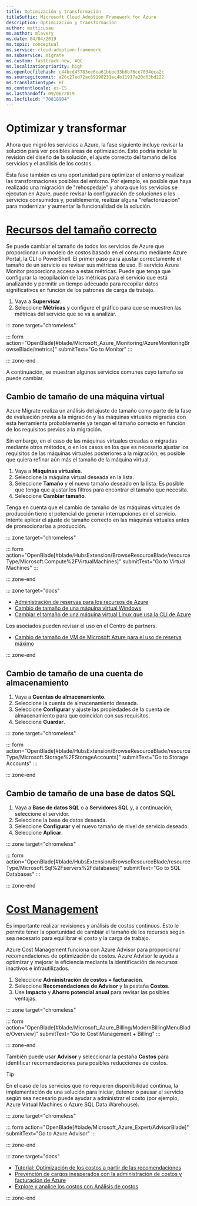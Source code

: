 ```yaml
---
title: Optimización y transformación
titleSuffix: Microsoft Cloud Adoption Framework for Azure
description: Optimización y transformación
author: matticusau
ms.author: mlavery
ms.date: 04/04/2019
ms.topic: conceptual
ms.service: cloud-adoption-framework
ms.subservice: migrate
ms.custom: fasttrack-new, AQC
ms.localizationpriority: high
ms.openlocfilehash: c44bcd45783ee6ea61bbbe33b6b76ce7034eca2c
ms.sourcegitcommit: a26c27ed72ac89198231ec4b11917a20d03bd222
ms.translationtype: HT
ms.contentlocale: es-ES
ms.lasthandoff: 09/06/2019
ms.locfileid: "70818904"
---
```

# <a name="optimize-and-transform"></a>Optimizar y transformar

Ahora que migró los servicios a Azure, la fase siguiente incluye revisar la solución para ver posibles áreas de optimización. Esto podría incluir la revisión del diseño de la solución, el ajuste correcto del tamaño de los servicios y el análisis de los costos.

Esta fase también es una oportunidad para optimizar el entorno y realizar las transformaciones posibles del entorno. Por ejemplo, es posible que haya realizado una migración de "rehospedaje" y ahora que los servicios se ejecutan en Azure, puede revisar la configuración de soluciones o los servicios consumidos y, posiblemente, realizar alguna "refactorización" para modernizar y aumentar la funcionalidad de la solución.

# <a name="right-size-assetstaboptimize"></a>[Recursos del tamaño correcto](#tab/optimize)

Se puede cambiar el tamaño de todos los servicios de Azure que proporcionan un modelo de costos basado en el consumo mediante Azure Portal, la CLI o PowerShell. El primer paso para ajustar correctamente el tamaño de un servicio es revisar sus métricas de uso. El servicio Azure Monitor proporciona acceso a estas métricas. Puede que tenga que configurar la recopilación de las métricas para el servicio que está analizando y permitir un tiempo adecuado para recopilar datos significativos en función de los patrones de carga de trabajo.

1. Vaya a **Supervisar**.
1. Seleccione **Métricas** y configure el gráfico para que se muestren las métricas del servicio que se va a analizar.

::: zone target="chromeless"

::: form action="OpenBlade[#blade/Microsoft_Azure_Monitoring/AzureMonitoringBrowseBlade/metrics]" submitText="Go to Monitor" :::

::: zone-end

A continuación, se muestran algunos servicios comunes cuyo tamaño se puede cambiar.

## <a name="resize-a-virtual-machine"></a>Cambio de tamaño de una máquina virtual

Azure Migrate realiza un análisis del ajuste de tamaño como parte de la fase de evaluación previa a la migración y las máquinas virtuales migradas con esta herramienta probablemente ya tengan el tamaño correcto en función de los requisitos previos a la migración.

Sin embargo, en el caso de las máquinas virtuales creadas o migradas mediante otros métodos, o en los casos en los que es necesario ajustar los requisitos de las máquinas virtuales posteriores a la migración, es posible que quiera refinar aún más el tamaño de la máquina virtual.

1. Vaya a **Máquinas virtuales**.
1. Seleccione la máquina virtual deseada en la lista.
1. Seleccione **Tamaño** y el nuevo tamaño deseado en la lista. Es posible que tenga que ajustar los filtros para encontrar el tamaño que necesita.
1. Seleccione **Cambiar tamaño**.

Tenga en cuenta que el cambio de tamaño de las máquinas virtuales de producción tiene el potencial de generar interrupciones en el servicio. Intente aplicar el ajuste de tamaño correcto en las máquinas virtuales antes de promocionarlas a producción.


::: zone target="chromeless"

::: form action="OpenBlade[#blade/HubsExtension/BrowseResourceBlade/resourceType/Microsoft.Compute%2FVirtualMachines]" submitText="Go to Virtual Machines" :::

::: zone-end

::: zone target="docs"

- [Administración de reservas para los recursos de Azure](/azure/billing/billing-manage-reserved-vm-instance)
- [Cambio de tamaño de una máquina virtual Windows](/azure/virtual-machines/windows/resize-vm)
- [Cambiar el tamaño de una máquina virtual Linux que usa la CLI de Azure](/azure/virtual-machines/linux/change-vm-size)

Los asociados pueden revisar el uso en el Centro de partners.

- [Cambio de tamaño de VM de Microsoft Azure para el uso de reserva máximo](/partner-center/azure-usage)

::: zone-end

## <a name="resize-a-storage-account"></a>Cambio de tamaño de una cuenta de almacenamiento

1. Vaya a **Cuentas de almacenamiento**.
1. Seleccione la cuenta de almacenamiento deseada.
1. Seleccione **Configurar** y ajuste las propiedades de la cuenta de almacenamiento para que coincidan con sus requisitos.
1. Seleccione **Guardar**.

::: zone target="chromeless"

::: form action="OpenBlade[#blade/HubsExtension/BrowseResourceBlade/resourceType/Microsoft.Storage%2FStorageAccounts]" submitText="Go to Storage Accounts" :::

::: zone-end

## <a name="resize-a-sql-database"></a>Cambio de tamaño de una base de datos SQL

1. Vaya a **Base de datos SQL** o a **Servidores SQL** y, a continuación, seleccione el servidor.
1. Seleccione la base de datos deseada.
1. Seleccione **Configurar** y el nuevo tamaño de nivel de servicio deseado.
1. Seleccione **Aplicar**.

::: zone target="chromeless"

::: form action="OpenBlade[#blade/HubsExtension/BrowseResourceBlade/resourceType/Microsoft.Sql%2Fservers%2Fdatabases]" submitText="Go to SQL Databases" :::

::: zone-end

# <a name="cost-managementtabmanagecost"></a>[Cost Management](#tab/ManageCost)

Es importante realizar revisiones y análisis de costos continuos. Esto le permite tener la oportunidad de cambiar el tamaño de los recursos según sea necesario para equilibrar el costo y la carga de trabajo.

Azure Cost Management funciona con Azure Advisor para proporcionar recomendaciones de optimización de costos. Azure Advisor le ayuda a optimizar y mejorar la eficiencia mediante la identificación de recursos inactivos e infrautilizados.

1. Seleccione **Administración de costos + facturación**.
1. Seleccione **Recomendaciones de Advisor** y la pestaña **Costos**.
1. Use **Impacto** y **Ahorro potencial anual** para revisar las posibles ventajas.

::: zone target="chromeless"

::: form action="OpenBlade[#blade/Microsoft_Azure_Billing/ModernBillingMenuBlade/Overview]" submitText="Go to Cost Management + Billing" :::

::: zone-end

También puede usar **Advisor** y seleccionar la pestaña **Costos** para identificar recomendaciones para posibles reducciones de costos.

> [!TIP]
> En el caso de los servicios que no requieren disponibilidad continua, la implementación de una solución para iniciar, detener o pausar el servicio según sea necesario puede ayudar a administrar el costo (por ejemplo, Azure Virtual Machines o Azure SQL Data Warehouse).
>

::: zone target="chromeless"

::: form action="OpenBlade[#blade/Microsoft_Azure_Expert/AdvisorBlade]" submitText="Go to Azure Advisor" :::

::: zone-end

::: zone target="docs"

- [Tutorial: Optimización de los costos a partir de las recomendaciones](/azure/cost-management/tutorial-acm-opt-recommendations)
- [Prevención de cargos inesperados con la administración de costos y facturación de Azure](/azure/billing/billing-getting-started)
- [Explore y analice los costos con Análisis de costos](/azure/cost-management/quick-acm-cost-analysis)

::: zone-end
